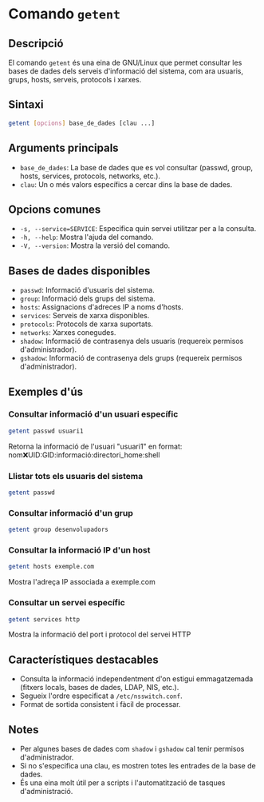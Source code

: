 # Comando `getent`

## Descripció

El comando `getent` és una eina de GNU/Linux que permet consultar les bases de dades dels serveis d'informació del sistema, com ara usuaris, grups, hosts, serveis, protocols i xarxes.

## Sintaxi

```bash
getent [opcions] base_de_dades [clau ...]
```

## Arguments principals

- `base_de_dades`: La base de dades que es vol consultar (passwd, group, hosts, services, protocols, networks, etc.).
- `clau`: Un o més valors específics a cercar dins la base de dades.

## Opcions comunes

- `-s, --service=SERVICE`: Especifica quin servei utilitzar per a la consulta.
- `-h, --help`: Mostra l'ajuda del comando.
- `-V, --version`: Mostra la versió del comando.

## Bases de dades disponibles

- `passwd`: Informació d'usuaris del sistema.
- `group`: Informació dels grups del sistema.
- `hosts`: Assignacions d'adreces IP a noms d'hosts.
- `services`: Serveis de xarxa disponibles.
- `protocols`: Protocols de xarxa suportats.
- `networks`: Xarxes conegudes.
- `shadow`: Informació de contrasenya dels usuaris (requereix permisos d'administrador).
- `gshadow`: Informació de contrasenya dels grups (requereix permisos d'administrador).

## Exemples d'ús

### Consultar informació d'un usuari específic

```bash
getent passwd usuari1
```

Retorna la informació de l'usuari "usuari1" en format: nom:x:UID:GID:informació:directori_home:shell

### Llistar tots els usuaris del sistema

```bash
getent passwd
```

### Consultar informació d'un grup

```bash
getent group desenvolupadors
```

### Consultar la informació IP d'un host

```bash
getent hosts exemple.com
```

Mostra l'adreça IP associada a exemple.com

### Consultar un servei específic

```bash
getent services http
```

Mostra la informació del port i protocol del servei HTTP

## Característiques destacables

- Consulta la informació independentment d'on estigui emmagatzemada (fitxers locals, bases de dades, LDAP, NIS, etc.).
- Segueix l'ordre especificat a `/etc/nsswitch.conf`.
- Format de sortida consistent i fàcil de processar.

## Notes

- Per algunes bases de dades com `shadow` i `gshadow` cal tenir permisos d'administrador.
- Si no s'especifica una clau, es mostren totes les entrades de la base de dades.
- És una eina molt útil per a scripts i l'automatització de tasques d'administració.
